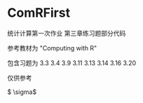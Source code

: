 # ComRFirst
统计计算第一次作业 第三章练习题部分代码

参考教材为 "Computing with R"

包含习题为 3.3 3.4 3.9 3.11 3.13 3.14 3.16 3.20

仅供参考

$ \sigma$
